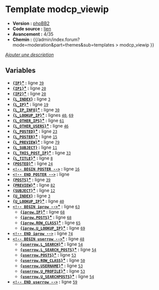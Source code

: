 # Template modcp_viewip

* __Version :__ [phpBB2](.)
* __Code source :__ [lien](../../src/subsilver/modcp_viewip.tpl)
* __Avancement :__ 4/35
* __Chemin :__ {{/admin/index.forum?mode=moderation&part=themes&sub=templates > modcp_viewip }}

[*Ajouter une description*](https://fa-tvars.appspot.com/tpl/subsilver/modcp_viewip)

## Variables

* __[`{IP}`](https://github.com/Etana/template/blob/master/var/IP.md#readme)<a href="https://fa-tvars.appspot.com/var/IP">*</a> :__ ligne [`39`](../../src/subsilver/modcp_viewip.tpl#L39)
* __[`{IP1}`](https://github.com/Etana/template/blob/master/var/IP1.md#readme)<a href="https://fa-tvars.appspot.com/var/IP1">*</a> :__ ligne [`20`](../../src/subsilver/modcp_viewip.tpl#L20)
* __[`{IP2}`](https://github.com/Etana/template/blob/master/var/IP2.md#readme)<a href="https://fa-tvars.appspot.com/var/IP2">*</a> :__ ligne [`20`](../../src/subsilver/modcp_viewip.tpl#L20)
* __[`{L_INDEX}`](https://github.com/Etana/template/blob/master/var/L_INDEX.md#readme) :__ ligne [`3`](../../src/subsilver/modcp_viewip.tpl#L3)
* __[`{L_IP}`](https://github.com/Etana/template/blob/master/var/L_IP.md#readme)<a href="https://fa-tvars.appspot.com/var/L_IP">*</a> :__ ligne [`19`](../../src/subsilver/modcp_viewip.tpl#L19)
* __[`{L_IP_INFO}`](https://github.com/Etana/template/blob/master/var/L_IP_INFO.md#readme)<a href="https://fa-tvars.appspot.com/var/L_IP_INFO">*</a> :__ ligne [`30`](../../src/subsilver/modcp_viewip.tpl#L30)
* __[`{L_LOOKUP_IP}`](https://github.com/Etana/template/blob/master/var/L_LOOKUP_IP.md#readme)<a href="https://fa-tvars.appspot.com/var/L_LOOKUP_IP">*</a> :__ lignes [`40`](../../src/subsilver/modcp_viewip.tpl#L40), [`69`](../../src/subsilver/modcp_viewip.tpl#L69)
* __[`{L_OTHER_IPS}`](https://github.com/Etana/template/blob/master/var/L_OTHER_IPS.md#readme)<a href="https://fa-tvars.appspot.com/var/L_OTHER_IPS">*</a> :__ ligne [`61`](../../src/subsilver/modcp_viewip.tpl#L61)
* __[`{L_OTHER_USERS}`](https://github.com/Etana/template/blob/master/var/L_OTHER_USERS.md#readme)<a href="https://fa-tvars.appspot.com/var/L_OTHER_USERS">*</a> :__ ligne [`46`](../../src/subsilver/modcp_viewip.tpl#L46)
* __[`{L_POSTED}`](https://github.com/Etana/template/blob/master/var/L_POSTED.md#readme)<a href="https://fa-tvars.appspot.com/var/L_POSTED">*</a> :__ ligne [`23`](../../src/subsilver/modcp_viewip.tpl#L23)
* __[`{L_POSTER}`](https://github.com/Etana/template/blob/master/var/L_POSTER.md#readme)<a href="https://fa-tvars.appspot.com/var/L_POSTER">*</a> :__ ligne [`15`](../../src/subsilver/modcp_viewip.tpl#L15)
* __[`{L_PREVIEW}`](https://github.com/Etana/template/blob/master/var/L_PREVIEW.md#readme)<a href="https://fa-tvars.appspot.com/var/L_PREVIEW">*</a> :__ ligne [`79`](../../src/subsilver/modcp_viewip.tpl#L79)
* __[`{L_SUBJECT}`](https://github.com/Etana/template/blob/master/var/L_SUBJECT.md#readme) :__ ligne [`11`](../../src/subsilver/modcp_viewip.tpl#L11)
* __[`{L_THIS_POST_IP}`](https://github.com/Etana/template/blob/master/var/L_THIS_POST_IP.md#readme)<a href="https://fa-tvars.appspot.com/var/L_THIS_POST_IP">*</a> :__ ligne [`33`](../../src/subsilver/modcp_viewip.tpl#L33)
* __[`{L_TITLE}`](https://github.com/Etana/template/blob/master/var/L_TITLE.md#readme)<a href="https://fa-tvars.appspot.com/var/L_TITLE">*</a> :__ ligne [`8`](../../src/subsilver/modcp_viewip.tpl#L8)
* __[`{POSTED}`](https://github.com/Etana/template/blob/master/var/POSTED.md#readme)<a href="https://fa-tvars.appspot.com/var/POSTED">*</a> :__ ligne [`24`](../../src/subsilver/modcp_viewip.tpl#L24)
* __[`<!-- BEGIN POSTER -->`](https://github.com/Etana/template/blob/master/var/POSTER.md#readme) :__ ligne [`16`](../../src/subsilver/modcp_viewip.tpl#L16)
* __[`<!-- END POSTER -->`](https://github.com/Etana/template/blob/master/var/POSTER.md#readme) :__ ligne 
* __[`{POSTS}`](https://github.com/Etana/template/blob/master/var/POSTS.md#readme)<a href="https://fa-tvars.appspot.com/var/POSTS">*</a> :__ ligne [`39`](../../src/subsilver/modcp_viewip.tpl#L39)
* __[`{PREVIEW}`](https://github.com/Etana/template/blob/master/var/PREVIEW.md#readme)<a href="https://fa-tvars.appspot.com/var/PREVIEW">*</a> :__ ligne [`82`](../../src/subsilver/modcp_viewip.tpl#L82)
* __[`{SUBJECT}`](https://github.com/Etana/template/blob/master/var/SUBJECT.md#readme)<a href="https://fa-tvars.appspot.com/var/SUBJECT">*</a> :__ ligne [`12`](../../src/subsilver/modcp_viewip.tpl#L12)
* __[`{U_INDEX}`](https://github.com/Etana/template/blob/master/var/U_INDEX.md#readme) :__ ligne [`3`](../../src/subsilver/modcp_viewip.tpl#L3)
* __[`{U_LOOKUP_IP}`](https://github.com/Etana/template/blob/master/var/U_LOOKUP_IP.md#readme)<a href="https://fa-tvars.appspot.com/var/U_LOOKUP_IP">*</a> :__ ligne [`40`](../../src/subsilver/modcp_viewip.tpl#L40)
* __[`<!-- BEGIN iprow -->`](https://github.com/Etana/template/blob/master/var/iprow.md#readme)<a href="https://fa-tvars.appspot.com/var/iprow">*</a> :__ ligne [`63`](../../src/subsilver/modcp_viewip.tpl#L63)
    * __[`{iprow.IP}`](https://github.com/Etana/template/blob/master/var/iprow.IP.md#readme)<a href="https://fa-tvars.appspot.com/var/iprow.IP">*</a> :__ ligne [`68`](../../src/subsilver/modcp_viewip.tpl#L68)
    * __[`{iprow.POSTS}`](https://github.com/Etana/template/blob/master/var/iprow.POSTS.md#readme)<a href="https://fa-tvars.appspot.com/var/iprow.POSTS">*</a> :__ ligne [`68`](../../src/subsilver/modcp_viewip.tpl#L68)
    * __[`{iprow.ROW_CLASS}`](https://github.com/Etana/template/blob/master/var/iprow.ROW_CLASS.md#readme)<a href="https://fa-tvars.appspot.com/var/iprow.ROW_CLASS">*</a> :__ ligne [`65`](../../src/subsilver/modcp_viewip.tpl#L65)
    * __[`{iprow.U_LOOKUP_IP}`](https://github.com/Etana/template/blob/master/var/iprow.U_LOOKUP_IP.md#readme)<a href="https://fa-tvars.appspot.com/var/iprow.U_LOOKUP_IP">*</a> :__ ligne [`69`](../../src/subsilver/modcp_viewip.tpl#L69)
* __[`<!-- END iprow -->`](https://github.com/Etana/template/blob/master/var/iprow.md#readme) :__ ligne [`74`](../../src/subsilver/modcp_viewip.tpl#L74)
* __[`<!-- BEGIN userrow -->`](https://github.com/Etana/template/blob/master/var/userrow.md#readme)<a href="https://fa-tvars.appspot.com/var/userrow">*</a> :__ ligne [`48`](../../src/subsilver/modcp_viewip.tpl#L48)
    * __[`{userrow.L_SEARCH}`](https://github.com/Etana/template/blob/master/var/userrow.L_SEARCH.md#readme)<a href="https://fa-tvars.appspot.com/var/userrow.L_SEARCH">*</a> :__ ligne [`54`](../../src/subsilver/modcp_viewip.tpl#L54)
    * __[`{userrow.L_SEARCH_POSTS}`](https://github.com/Etana/template/blob/master/var/userrow.L_SEARCH_POSTS.md#readme)<a href="https://fa-tvars.appspot.com/var/userrow.L_SEARCH_POSTS">*</a> :__ ligne [`54`](../../src/subsilver/modcp_viewip.tpl#L54)
    * __[`{userrow.POSTS}`](https://github.com/Etana/template/blob/master/var/userrow.POSTS.md#readme)<a href="https://fa-tvars.appspot.com/var/userrow.POSTS">*</a> :__ ligne [`53`](../../src/subsilver/modcp_viewip.tpl#L53)
    * __[`{userrow.ROW_CLASS}`](https://github.com/Etana/template/blob/master/var/userrow.ROW_CLASS.md#readme)<a href="https://fa-tvars.appspot.com/var/userrow.ROW_CLASS">*</a> :__ ligne [`50`](../../src/subsilver/modcp_viewip.tpl#L50)
    * __[`{userrow.USERNAME}`](https://github.com/Etana/template/blob/master/var/userrow.USERNAME.md#readme)<a href="https://fa-tvars.appspot.com/var/userrow.USERNAME">*</a> :__ ligne [`53`](../../src/subsilver/modcp_viewip.tpl#L53)
    * __[`{userrow.U_PROFILE}`](https://github.com/Etana/template/blob/master/var/userrow.U_PROFILE.md#readme)<a href="https://fa-tvars.appspot.com/var/userrow.U_PROFILE">*</a> :__ ligne [`53`](../../src/subsilver/modcp_viewip.tpl#L53)
    * __[`{userrow.U_SEARCHPOSTS}`](https://github.com/Etana/template/blob/master/var/userrow.U_SEARCHPOSTS.md#readme)<a href="https://fa-tvars.appspot.com/var/userrow.U_SEARCHPOSTS">*</a> :__ ligne [`54`](../../src/subsilver/modcp_viewip.tpl#L54)
* __[`<!-- END userrow -->`](https://github.com/Etana/template/blob/master/var/userrow.md#readme) :__ ligne [`59`](../../src/subsilver/modcp_viewip.tpl#L59)
